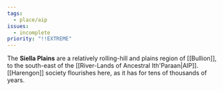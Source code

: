 ```yaml
---
tags:
  - place/aip
issues:
  - incomplete
priority: "!!EXTREME"
---
```

The **Siella Plains** are a relatively rolling-hill and plains region of [[Bullion]], to the south-east of the [[River-Lands of Ancestral Ith'Paraan|AIP]]. [[Harengon]] society flourishes here, as it has for tens of thousands of years. 